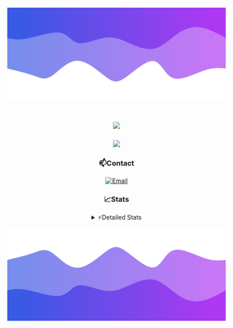 ![Header](./header.png)
<div align="center">

<h1 align="center">
  <a href="https://git.io/typing-svg">
    <img src="https://readme-typing-svg.herokuapp.com/?lines=Hello,+There!+👋;This+is+chicho.;CEO+on+Hely+Development....;&center=true&size=25">
  </a>
</h1>
  
<p align="center">
  <img src="https://lanyard.cnrad.dev/api/852683595378196480" />
</p>

### 📫Contact
  [![Email](https://img.shields.io/badge/Email-gastondalla@gmail.com-04619f?style=for-the-badge&logo=gmail&logoColor=white)](mailto:gastondalla@gmail.com)
</br>  
### 📈Stats
<details>
    <summary> ⚡Detailed Stats</summary>
    <br/>

<!--START_SECTION:waka-->
![Code Time](http://img.shields.io/badge/Code%20Time-174%20hrs%2022%20mins-blue)

![Profile Views](http://img.shields.io/badge/Profile%20Views-2-blue)

**🐱 My GitHub Data** 

> 📦 37.7 kB Used in GitHub's Storage 
 > 
> 🏆 7 Contributions in the Year 2023
 > 
> 🚫 Not Opted to Hire
 > 
> 📜 6 Public Repositories 
 > 
> 🔑 9 Private Repositories 
 > 
**I'm a Night 🦉** 

```text
🌞 Morning                14 commits          █░░░░░░░░░░░░░░░░░░░░░░░░   04.20 % 
🌆 Daytime                49 commits          ████░░░░░░░░░░░░░░░░░░░░░   14.71 % 
🌃 Evening                155 commits         ████████████░░░░░░░░░░░░░   46.55 % 
🌙 Night                  115 commits         █████████░░░░░░░░░░░░░░░░   34.53 % 
```
📅 **I'm Most Productive on Tuesday** 

```text
Monday                   25 commits          ██░░░░░░░░░░░░░░░░░░░░░░░   07.51 % 
Tuesday                  65 commits          █████░░░░░░░░░░░░░░░░░░░░   19.52 % 
Wednesday                61 commits          █████░░░░░░░░░░░░░░░░░░░░   18.32 % 
Thursday                 37 commits          ███░░░░░░░░░░░░░░░░░░░░░░   11.11 % 
Friday                   45 commits          ███░░░░░░░░░░░░░░░░░░░░░░   13.51 % 
Saturday                 48 commits          ████░░░░░░░░░░░░░░░░░░░░░   14.41 % 
Sunday                   52 commits          ████░░░░░░░░░░░░░░░░░░░░░   15.62 % 
```


📊 **This Week I Spent My Time On** 

```text
🕑︎ Time Zone: America/Argentina/Buenos_Aires

💬 Programming Languages: 
C#                       7 hrs 24 mins       ██████████░░░░░░░░░░░░░░░   39.45 % 
Python                   4 hrs 53 mins       ██████░░░░░░░░░░░░░░░░░░░   26.00 % 
Other                    3 hrs 29 mins       █████░░░░░░░░░░░░░░░░░░░░   18.56 % 
HTML                     2 hrs 23 mins       ███░░░░░░░░░░░░░░░░░░░░░░   12.69 % 
Text                     21 mins             ░░░░░░░░░░░░░░░░░░░░░░░░░   01.95 % 

🔥 Editors: 
Visual Studio            10 hrs 49 mins      ██████████████░░░░░░░░░░░   57.60 % 
VS Code                  7 hrs 57 mins       ███████████░░░░░░░░░░░░░░   42.40 % 

🐱‍💻 Projects: 
Unknown Project          6 hrs 8 mins        ████████░░░░░░░░░░░░░░░░░   32.67 % 
Palometa                 5 hrs 45 mins       ████████░░░░░░░░░░░░░░░░░   30.64 % 
Hate                     2 hrs 43 mins       ████░░░░░░░░░░░░░░░░░░░░░   14.52 % 
StringExtractor          2 hrs 20 mins       ███░░░░░░░░░░░░░░░░░░░░░░   12.44 % 
Coder                    1 hr 49 mins        ██░░░░░░░░░░░░░░░░░░░░░░░   09.73 % 

💻 Operating System: 
Windows                  18 hrs 46 mins      █████████████████████████   100.00 % 
```

**I Mostly Code in JavaScript** 

```text
JavaScript               8 repos             █████████░░░░░░░░░░░░░░░░   36.36 % 
CSS                      3 repos             ███░░░░░░░░░░░░░░░░░░░░░░   13.64 % 
C#                       2 repos             ██░░░░░░░░░░░░░░░░░░░░░░░   09.09 % 
Python                   2 repos             ██░░░░░░░░░░░░░░░░░░░░░░░   09.09 % 
Batchfile                1 repo              █░░░░░░░░░░░░░░░░░░░░░░░░   04.55 % 
```




 Last Updated on 23/06/2023 17:12:46 UTC
<!--END_SECTION:waka-->
</details>

![Footer](./footer.png)
